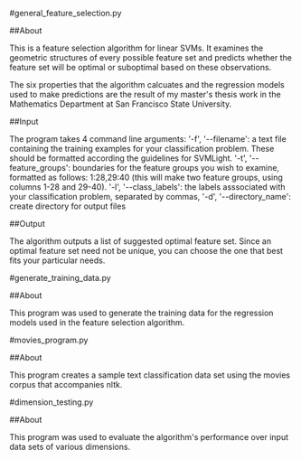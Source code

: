 

#general_feature_selection.py

##About

This is a feature selection  algorithm for linear SVMs. It examines the geometric structures of every possible feature set and predicts whether the feature set will be optimal or suboptimal based on these observations.

The six properties that the algorithm calcuates and the regression models used to make predictions are the result of my master's thesis work in the Mathematics Department at San Francisco State University. 

##Input

The program takes 4 command line arguments:
	'-f', '--filename': a text file containing the training examples for your classification problem. These should be formatted according the guidelines for SVMLight.
	'-t', '--feature_groups': boundaries for the feature groups you wish to examine, formatted  as follows:
	 1:28,29:40 (this will make two feature groups, using columns 1-28 and 29-40).
	'-l', '--class_labels': the labels asssociated with your classification problem, separated by commas,
	'-d', '--directory_name': create directory for output files 
	
##Output

The algorithm outputs a list of suggested optimal feature set. Since an optimal feature set need not be unique, you can choose the one that best fits your particular needs.

#generate_training_data.py

##About

This program was used to generate the training data for the regression models used in the feature selection algorithm.

#movies_program.py

##About

This program creates a sample text classification data set using the movies corpus that accompanies nltk.

#dimension_testing.py

##About

This program was used to evaluate the algorithm's performance over input data sets of various dimensions.